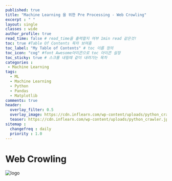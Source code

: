 ```yaml
---
published: true
title: "Machine Learning 을 위한 Pre Processing - Web Crowling"
excerpt : " "
layout: single
classes : wide
author_profile: true
read_time: false # read_time을 출력할지 여부 1min read 같은것!
toc: true #Table Of Contents 목차 보여줌
toc_label: "My Table of Contents" # toc 이름 정의
toc_icon: "cog" #font Awesome아이콘으로 toc 아이콘 설정
toc_sticky: true # 스크롤 내릴때 같이 내려가는 목차
categories :
 - Machine Learning
tags: 
  - ML
  - Machine Learning
  - Python
  - Pandas
  - Matplotlib
comments: true
header:
  overlay_filter: 0.5
  overlay_image: https://cdn.inflearn.com/wp-content/uploads/python_crawler.jpg
  teaser: https://cdn.inflearn.com/wp-content/uploads/python_crawler.jpg
sitemap :
  changefreq : daily
  priority : 1.0
---
```


# Web Crowling

![logo](https://cdn.inflearn.com/wp-content/uploads/python_crawler.jpg)

